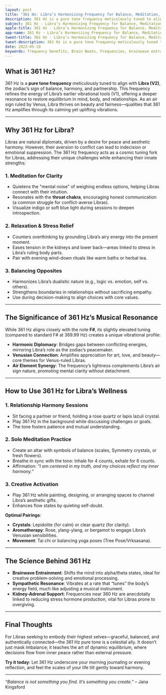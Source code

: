 ```yaml
---
layout: post
title: "361 Hz: Libra’s Harmonizing Frequency for Balance, Meditation, and Inner Peace"
description: 361 Hz is a pure tone frequency meticulously tuned to align with Libra (V2), the zodiac’s sign of balance, harmony, and partnership.
subject: 361 Hz - Libra’s Harmonizing Frequency for Balance, Meditation, and Inner Peace
apple-title: 361 Hz - Libra’s Harmonizing Frequency for Balance, Meditation, and Inner Peace
app-name: 361 Hz - Libra’s Harmonizing Frequency for Balance, Meditation, and Inner Peace
tweet-title: 361 Hz - Libra’s Harmonizing Frequency for Balance, Meditation, and Inner Peace
tweet-description: 361 Hz is a pure tone frequency meticulously tuned to align with Libra (V2), the zodiac’s sign of balance, harmony, and partnership.
date: 2023-05-19
keywords: frequency benefits, Brain Beats, Frequencies, brainwave entrainment, sound therapy, pure tone, 361 Hz, Libra, Astrology, pure tones
---    
```



## What is 361 Hz?  
361 Hz is a **pure tone frequency** meticulously tuned to align with **Libra (V2)**, the zodiac’s sign of balance, harmony, and partnership. This frequency refines the energy of Libra’s earlier vibrational tools (V1), offering a deeper resonance to restore equilibrium in mind, body, and relationships. As an air sign ruled by Venus, Libra thrives on beauty and fairness—qualities that 361 Hz amplifies through its calming yet uplifting vibrations.

---

## Why 361 Hz for Libra?  
Libras are natural diplomats, driven by a desire for peace and aesthetic harmony. However, their aversion to conflict can lead to indecision or emotional suppression. The 361 Hz frequency acts as a cosmic tuning fork for Libras, addressing their unique challenges while enhancing their innate strengths:

### **1. Meditation for Clarity**  
- Quietens the "mental noise" of weighing endless options, helping Libras connect with their intuition.  
- Resonates with the **throat chakra**, encouraging honest communication (a common struggle for conflict-averse Libras).  
- Visualize indigo or soft blue light during sessions to deepen introspection.  

### **2. Relaxation & Stress Relief**  
- Counters overthinking by grounding Libra’s airy energy into the present moment.  
- Eases tension in the kidneys and lower back—areas linked to stress in Libra’s ruling body parts.  
- Pair with evening wind-down rituals like warm baths or herbal tea.  

### **3. Balancing Opposites**  
- Harmonizes Libra’s dualistic nature (e.g., logic vs. emotion, self vs. others).  
- Strengthens boundaries in relationships without sacrificing empathy.  
- Use during decision-making to align choices with core values.  

---

## The Significance of 361 Hz’s Musical Resonance  
While 361 Hz aligns closely with the note **F#**, its slightly elevated tuning (compared to standard F# at 369.99 Hz) creates a unique vibrational profile:  
- **Harmonic Diplomacy**: Bridges gaps between conflicting energies, mirroring Libra’s role as the zodiac’s peacemaker.  
- **Venusian Connection**: Amplifies appreciation for art, love, and beauty—core themes for Venus-ruled Libras.  
- **Air Element Synergy**: The frequency’s lightness complements Libra’s air sign nature, promoting mental clarity without detachment.  

---

## How to Use 361 Hz for Libra’s Wellness  

### **1. Relationship Harmony Sessions**  
- Sit facing a partner or friend, holding a rose quartz or lapis lazuli crystal.  
- Play 361 Hz in the background while discussing challenges or goals.  
- The tone fosters patience and mutual understanding.  

### **2. Solo Meditation Practice**  
- Create an altar with symbols of balance (scales, Symmetry crystals, or fresh flowers).  
- Breathe in sync with the tone: Inhale for 4 counts, exhale for 6 counts.  
- Affirmation: *“I am centered in my truth, and my choices reflect my inner harmony.”*  

### **3. Creative Activation**  
- Play 361 Hz while painting, designing, or arranging spaces to channel Libra’s aesthetic gifts.  
- Enhances flow states by quieting self-doubt.  

**Optimal Pairings**:  
- **Crystals**: Lepidolite (for calm) or clear quartz (for clarity).  
- **Aromatherapy**: Rose, ylang-ylang, or bergamot to engage Libra’s Venusian sensibilities.  
- **Movement**: Tai chi or balancing yoga poses (Tree Pose/Vrksasana).  

---

## The Science Behind 361 Hz 
- **Brainwave Entrainment**: Shifts the mind into alpha/theta states, ideal for creative problem-solving and emotional processing.  
- **Sympathetic Resonance**: Vibrates at a rate that “tunes” the body’s energy field, much like adjusting a musical instrument.  
- **Kidney-Adrenal Support**: Frequencies near 360 Hz are anecdotally linked to reducing stress hormone production, vital for Libras prone to overgiving.  

---

## Final Thoughts  
For Libras seeking to embody their highest selves—graceful, balanced, and authentically connected—the 361 Hz pure tone is a celestial ally. It doesn’t just mask imbalance; it teaches the art of dynamic equilibrium, where decisions flow from inner peace rather than external pressure.  

**Try it today**: Let 361 Hz underscore your morning journaling or evening reflection, and feel the scales of your life tilt gently toward harmony.  

---  
*“Balance is not something you find. It’s something you create.”* – Jana Kingsford  